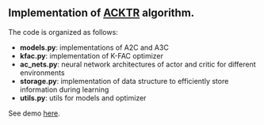 ## Implementation of [ACKTR](https://arxiv.org/abs/1708.05144) algorithm.

The code is organized as follows:
* **models.py**: implementations of A2C and A3C
* **kfac.py**: implementation of K-FAC optimizer
* **ac\_nets.py**: neural network architectures of actor and critic for different environments
* **storage.py**: implementation of data structure to efficiently store information during learning
* **utils.py**: utils for models and optimizer

See demo [here](https://github.com/nikishin-evg/acktr_pytorch/blob/master/example_of_usage.ipynb).
